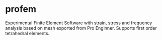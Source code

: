profem
======

Experimental Finite Element Software with strain, stress and frequency analysis based on mesh exported from Pro Enginner. Supports first order tetrahedral elements.